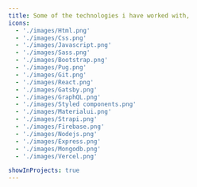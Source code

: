 ```yaml
---
title: Some of the technologies i have worked with,
icons:
  - './images/Html.png'
  - './images/Css.png'
  - './images/Javascript.png'
  - './images/Sass.png'
  - './images/Bootstrap.png'
  - './images/Pug.png'
  - './images/Git.png'
  - './images/React.png'
  - './images/Gatsby.png'
  - './images/GraphQL.png'
  - './images/Styled components.png'
  - './images/Materialui.png'
  - './images/Strapi.png'
  - './images/Firebase.png'
  - './images/Nodejs.png'
  - './images/Express.png'
  - './images/Mongodb.png'
  - './images/Vercel.png'

showInProjects: true
---
```

